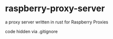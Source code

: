 # raspberry-proxy-server

a proxy server written in rust for Raspberry Proxies

code hidden via .gitignore

